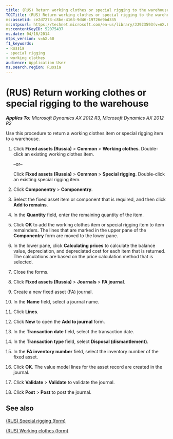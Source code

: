 ```yaml
---
title: (RUS) Return working clothes or special rigging to the warehouse
TOCTitle: (RUS) Return working clothes or special rigging to the warehouse
ms:assetid: ce2d7273-c8be-4163-9d46-19726e9bd335
ms:mtpsurl: https://technet.microsoft.com/en-us/library/JJ923593(v=AX.60)
ms:contentKeyID: 52075437
ms.date: 04/18/2014
mtps_version: v=AX.60
f1_keywords:
- Russia
- special rigging
- working clothes
audience: Application User
ms.search.region: Russia
---
```


# (RUS) Return working clothes or special rigging to the warehouse 


_**Applies To:** Microsoft Dynamics AX 2012 R3, Microsoft Dynamics AX 2012 R2_

Use this procedure to return a working clothes item or special rigging item to a warehouse.

1.  Click **Fixed assets (Russia)** \> **Common** \> **Working clothes**. Double-click an existing working clothes item.
    
    –or–
    
    Click **Fixed assets (Russia)** \> **Common** \> **Special rigging**. Double-click an existing special rigging item.

2.  Click **Componentry** \> **Componentry**.

3.  Select the fixed asset item or component that is required, and then click **Add to remains**.

4.  In the **Quantity** field, enter the remaining quantity of the item.

5.  Click **OK** to add the working clothes item or special rigging item to item remainders. The lines that are marked in the upper pane of the **Componentry** form are moved to the lower pane.

6.  In the lower pane, click **Calculating prices** to calculate the balance value, depreciation, and depreciated cost for each item that is returned. The calculations are based on the price calculation method that is selected.

7.  Close the forms.

8.  Click **Fixed assets (Russia)** \> **Journals** \> **FA journal**.

9.  Create a new fixed asset (FA) journal.

10. In the **Name** field, select a journal name.

11. Click **Lines**.

12. Click **New** to open the **Add to journal** form.

13. In the **Transaction date** field, select the transaction date.

14. In the **Transaction type** field, select **Disposal (dismantlement)**.

15. In the **FA inventory number** field, select the inventory number of the fixed asset.

16. Click **OK**. The value model lines for the asset record are created in the journal.

17. Click **Validate** \> **Validate** to validate the journal.

18. Click **Post** \> **Post** to post the journal.

## See also

[(RUS) Special rigging (form)](https://technet.microsoft.com/en-us/library/jj923264\(v=ax.60\))

[(RUS) Working clothes (form)](https://technet.microsoft.com/en-us/library/jj923545\(v=ax.60\))

  



